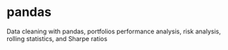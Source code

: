 # pandas
Data cleaning with pandas, portfolios performance analysis, risk analysis, rolling statistics, and Sharpe ratios
